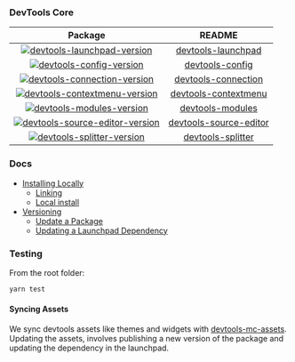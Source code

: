 ### DevTools Core

|Package|README|
|:----:|:---:|
| [![devtools-launchpad-version]][devtools-launchpad-pkg] | [devtools-launchpad] |
| [![devtools-config-version]][devtools-config-pkg] | [devtools-config] |
| [![devtools-connection-version]][devtools-connection-pkg] | [devtools-connection] |
| [![devtools-contextmenu-version]][devtools-contextmenu-pkg] | [devtools-contextmenu] |
| [![devtools-modules-version]][devtools-modules-pkg] | [devtools-modules] |
| [![devtools-source-editor-version]][devtools-source-editor-pkg] | [devtools-source-editor] |
| [![devtools-splitter-version]][devtools-splitter-pkg] | [devtools-splitter] |

### Docs

- [Installing Locally](./docs/local-development.md#installing-locally)
  - [Linking](./docs/local-development.md#linking)
  - [Local install](./docs/local-development.md#local-install)
- [Versioning](./docs/versioning.md)
  - [Update a Package](./docs/versioning.md#update-a-package)
  - [Updating a Launchpad Dependency](./docs/versioning.md#updating-a-launchpad-dependency)

### Testing

From the root folder:

```js
yarn test
```

#### Syncing Assets

We sync devtools assets like themes and widgets with [devtools-mc-assets][dma].
Updating the assets, involves publishing a new version of the package and updating
the dependency in the launchpad.

[devtools-launchpad-version]:https://img.shields.io/npm/v/devtools-launchpad.svg
[devtools-launchpad-pkg]:https://npmjs.org/package/devtools-launchpad
[devtools-launchpad]:./packages/devtools-launchpad/#readme

[devtools-config-version]:https://img.shields.io/npm/v/devtools-config.svg
[devtools-config-pkg]:https://npmjs.org/package/devtools-config
[devtools-config]:./packages/devtools-config/#readme

[devtools-modules-version]:https://img.shields.io/npm/v/devtools-modules.svg
[devtools-modules-pkg]:https://npmjs.org/package/devtools-modules
[devtools-modules]:./packages/devtools-modules/#readme

[devtools-contextmenu-version]:https://img.shields.io/npm/v/devtools-contextmenu.svg
[devtools-contextmenu-pkg]:https://npmjs.org/package/devtools-contextmenu
[devtools-contextmenu]:./packages/devtools-contextmenu/#readme

[devtools-connection-version]:https://img.shields.io/npm/v/devtools-connection.svg
[devtools-connection-pkg]:https://npmjs.org/package/devtools-connection
[devtools-connection]:./packages/devtools-connection/#readme

[devtools-source-editor-version]:https://img.shields.io/npm/v/devtools-source-editor.svg
[devtools-source-editor-pkg]:https://npmjs.org/package/devtools-source-editor
[devtools-source-editor]:./packages/devtools-source-editor/#readme

[devtools-splitter-version]:https://img.shields.io/npm/v/devtools-splitter.svg
[devtools-splitter-pkg]:https://npmjs.org/package/devtools-splitter
[devtools-splitter]:./packages/devtools-splitter/#readme

[dma]: https://github.com/jasonLaster/devtools-mc-assets
